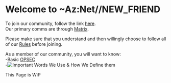 # Welcome to ~Az:Net//NEW_FRIEND  

To join our community, follow the link [here](https://matrix.to/#/#aznet-entry:matrix.org).  
Our primary comms are through [Matrix](https://matrix.org/).  

Please make sure that you understand and then willingly choose to follow all of our [Rules](https://github.com/Az-Net/Az-Net/blob/main/Rules.md) before joining.

As a member of our community, you will want to know:  
-Basic [OPSEC](https://en.wikipedia.org/wiki/Operations_security)  
-![Important Words We Use & How We Define them](https://github.com/Az-Net/Az-Net/tree/main/Definitions)  

This Page is WiP
